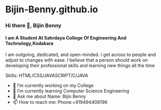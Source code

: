 # Bijin-Benny.github.io

### Hi there 👋, Bijin Benny
#### I am A Student At Sahrdaya College Of Engineering And Technology,Kodakara

I am outgoing, dedicated, and open-minded. I get across to people and adjust to changes with ease. I believe that a person should work on developing their professional skills and learning new things all the time

Skills: HTML/CSS/JAVASCRIPT/C/JAVA

- 🔭 I’m currently working on my College 
- 🌱 I’m currently learning Computer Science Engineering 
- 💬 Ask me about Name: Bijin Benny  
- 📫 How to reach me: Phone:+919494408196 




